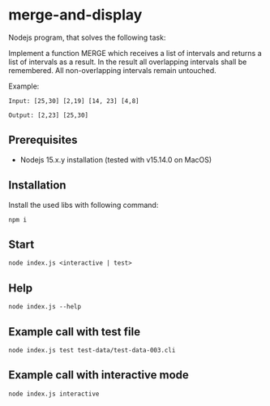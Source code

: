 # merge-and-display

Nodejs program, that solves the following task:

Implement a function MERGE which receives a list of intervals and returns a list of intervals as a result. In the result all overlapping intervals shall be remembered. All non-overlapping intervals remain untouched.

Example:

```
Input: [25,30] [2,19] [14, 23] [4,8]
```

```
Output: [2,23] [25,30]
```


## Prerequisites

* Nodejs 15.x.y installation (tested with v15.14.0 on MacOS)

## Installation

Install the used libs with following command:

```
npm i
```

## Start

```
node index.js <interactive | test>
```

## Help

```
node index.js --help
```
## Example call with test file

```
node index.js test test-data/test-data-003.cli
```

## Example call with interactive mode

```
node index.js interactive
```
